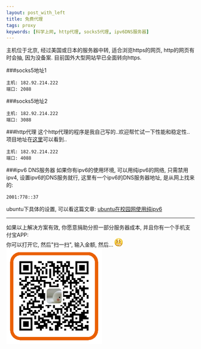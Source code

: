 ```yaml
---
layout: post_with_left
title: 免费代理
tags: proxy
keywords: [科学上网, http代理, socks5代理, ipv6DNS服务器]
---
```


主机位于北京, 经过美国或日本的服务器中转, 适合浏览https的网页, http的网页有时会抽, 因为没备案. 目前国外大型网站早已全面转向https.    

###socks5地址1

```
主机: 182.92.214.222
端口: 2088
```

###socks5地址2    

```
主机: 182.92.214.222
端口: 3088
```

###http代理
这个http代理的程序是我自己写的..欢迎帮忙试一下性能和稳定性..项目地址在[这里](/2015/05/project-http-proxy.html#项目git地址)可以看到..

```
主机: 182.92.214.222
端口: 4088
```


###ipv6 DNS服务器
如果你有ipv6的使用环境, 可以用纯ipv6的网络, 只需禁用ipv4, 设置ipv6的DNS服务就行, 这里有一个ipv6的DNS服务器地址, 是从网上找来的:    

```
2001:778::37
```

ubuntu下具体的设置, 可以看这篇文章: [ubuntu在校园网使用纯ipv6](/2015/05/use-pure-ipv6-in-university.html)    

---
    
如果以上解决方案有效, 你愿意捐助分担一部分服务器成本, 并且你有一个手机支付宝APP:     
你可以打开它, 然后"扫一扫", 输入金额, 然后... ![](/images/love-money.gif)      
![](/images/donate-alipay-small.png)

